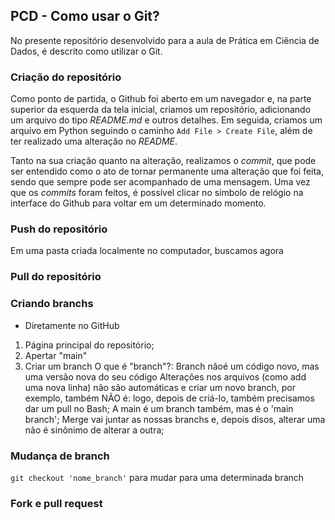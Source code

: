 ## PCD - Como usar o Git?

No presente repositório desenvolvido para a aula de Prática em Ciência de Dados, é descrito como utilizar o Git.

### Criação do repositório

Como ponto de partida, o Github foi aberto em um navegador e, na parte superior da esquerda da tela inicial, criamos um repositório, adicionando um arquivo do tipo *README.md* e outros detalhes. Em seguida, criamos um arquivo em Python seguindo o caminho `Add File > Create File`, além de ter realizado uma alteração no *README*.

Tanto na sua criação quanto na alteração, realizamos o *commit*, que pode ser entendido como o ato de tornar permanente uma alteração que foi feita, sendo que sempre pode ser acompanhado de uma mensagem. Uma vez que os *commits* foram feitos, é possível clicar no símbolo de relógio na interface do Github para voltar em um determinado momento.

### Push do repositório

Em uma pasta criada localmente no computador, buscamos agora 

### Pull do repositório

### Criando branchs
- Diretamente no GitHub
1. Página principal do repositório;
2. Apertar "main"
3. Criar um branch
O que é "branch"?: Branch nãoé um código novo, mas uma versão nova do seu código 
Alterações nos arquivos (como add uma nova linha) não são automáticas e criar um novo branch, por exemplo, também NÃO é: logo, depois de criá-lo, também precisamos dar um pull no Bash;
A main é um branch também, mas é o 'main branch';
Merge vai juntar as nossas branchs e, depois disos, alterar uma não é sinônimo de alterar a outra;

### Mudança de branch

`git checkout 'nome_branch'` para mudar para uma determinada branch

### Fork e pull request
